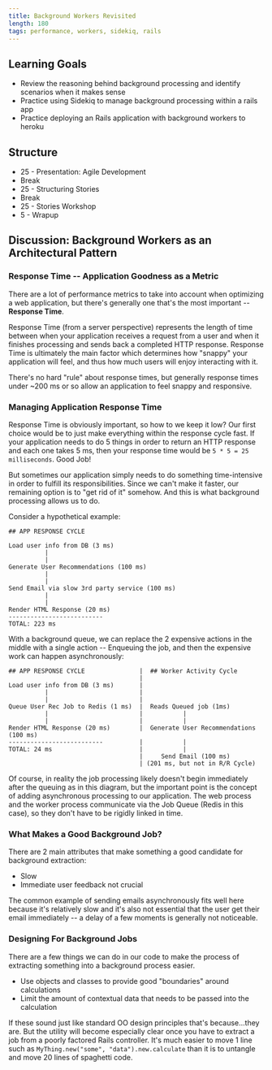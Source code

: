 ```yaml
---
title: Background Workers Revisited
length: 180
tags: performance, workers, sidekiq, rails
---
```


## Learning Goals

* Review the reasoning behind background processing and identify
  scenarios when it makes sense
* Practice using Sidekiq to manage background processing within a rails
  app
* Practice deploying an Rails application with background workers to
  heroku

## Structure

* 25 - Presentation: Agile Development
* Break
* 25 - Structuring Stories
* Break
* 25 - Stories Workshop
* 5 - Wrapup

## Discussion: Background Workers as an Architectural Pattern

### Response Time -- Application Goodness as a Metric

There are a lot of performance metrics to take into account
when optimizing a web application, but there's generally
one that's the most important -- __Response Time__.

Response Time (from a server perspective) represents the length of time between when your
application receives a request from a user and when it finishes
processing and sends back a completed HTTP response. Response Time
is ultimately the main factor which determines how "snappy" your
application will feel, and thus how much users will enjoy interacting
with it.

There's no hard "rule" about response times, but generally response
times under ~200 ms or so allow an application to feel snappy and
responsive.

### Managing Application Response Time

Response Time is obviously important, so how to we keep it low?
Our first choice would be to just make everything within
the response cycle fast. If your application needs to do 5 things
in order to return an HTTP response and each one takes 5 ms, then
your response time would be `5 * 5 = 25 milliseconds`. Good Job!

But sometimes our application simply needs to do something
time-intensive in order to fulfill its responsibilities. Since
we can't make it faster, our remaining option is to "get rid of it"
somehow. And this is what background processing allows us to do.

Consider a hypothetical example:

```
## APP RESPONSE CYCLE

Load user info from DB (3 ms)
          |
          |
Generate User Recommendations (100 ms)
          |
          |
Send Email via slow 3rd party service (100 ms)
          |
          |
Render HTML Response (20 ms)
--------------------------
TOTAL: 223 ms
```

With a background queue, we can replace the 2 expensive
actions in the middle with a single action -- Enqueuing
the job, and then the expensive work can happen
asynchronously:

```
## APP RESPONSE CYCLE               |  ## Worker Activity Cycle
                                    |
Load user info from DB (3 ms)       |
          |                         |
          |                         |
Queue User Rec Job to Redis (1 ms)  |  Reads Queued job (1ms)
          |                         |           |
          |                         |           |
Render HTML Response (20 ms)        |  Generate User Recommendations (100 ms)
--------------------------          |           |
TOTAL: 24 ms                        |           |
                                    |     Send Email (100 ms)
                                    | (201 ms, but not in R/R Cycle)
```


Of course, in reality the job processing likely doesn't begin
immediately after the queuing as in this diagram, but the important
point is the concept of adding asynchronous processing to our
application. The web process and the worker process communicate
via the Job Queue (Redis in this case), so they don't have to
be rigidly linked in time.

### What Makes a Good Background Job?

There are 2 main attributes that make something a good
candidate for background extraction:

* Slow
* Immediate user feedback not crucial

The common example of sending emails asynchronously
fits well here because it's relatively slow and it's also
not essential that the user get their email immediately --
a delay of a few moments is generally not noticeable.

### Designing For Background Jobs

There are a few things we can do in our code
to make the process of extracting something into a background
process easier.

* Use objects and classes to provide good "boundaries" around
  calculations
* Limit the amount of contextual data that needs to be passed
  into the calculation

If these sound just like standard OO design principles that's
because...they are. But the utility will become especially clear
once you have to extract a job from a poorly factored Rails
controller. It's much easier to move 1 line such as
`MyThing.new("some", "data").new.calculate` than it is to untangle
and move 20 lines of spaghetti code.
